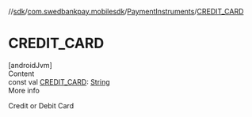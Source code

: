 //[sdk](../../../index.md)/[com.swedbankpay.mobilesdk](../index.md)/[PaymentInstruments](index.md)/[CREDIT_CARD](-c-r-e-d-i-t_-c-a-r-d.md)



# CREDIT_CARD  
[androidJvm]  
Content  
const val [CREDIT_CARD](-c-r-e-d-i-t_-c-a-r-d.md): [String](https://kotlinlang.org/api/latest/jvm/stdlib/kotlin/-string/index.html)  
More info  


Credit or Debit Card

  



